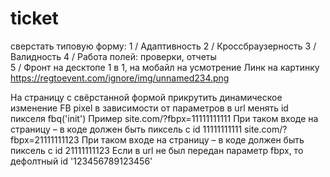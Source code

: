 # ticket
 сверстать  типовую форму: 1 / Адаптивность 2 / Кроссбраузерность 3 / Валидность 4 / Работа полей: проверки, отчеты  
 5 / Фронт на десктопе 1 в 1, на мобайл на усмотрение 
Линк на  картинку https://regtoevent.com/ignore/img/unnamed234.png 

На страницу с свёрстанной формой прикрутить  динамическое изменение FB pixel
в зависимости от параметров в url  менять id пикселя   fbq('init') 
Пример site.com/?fbpx=11111111111   При таком входе на страницу – в коде должен быть пиксель с id  11111111111 
site.com/?fbpx=21111111123 При таком входе на страницу – в коде должен быть пиксель с id  21111111123 
Если в url не был передан параметр fbpx, то дефолтный id '123456789123456' 
